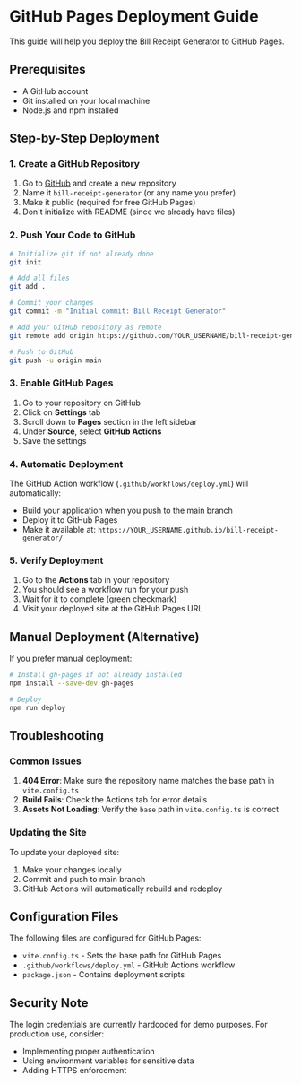 # GitHub Pages Deployment Guide

This guide will help you deploy the Bill Receipt Generator to GitHub Pages.

## Prerequisites

- A GitHub account
- Git installed on your local machine
- Node.js and npm installed

## Step-by-Step Deployment

### 1. Create a GitHub Repository

1. Go to [GitHub](https://github.com) and create a new repository
2. Name it `bill-receipt-generator` (or any name you prefer)
3. Make it public (required for free GitHub Pages)
4. Don't initialize with README (since we already have files)

### 2. Push Your Code to GitHub

```bash
# Initialize git if not already done
git init

# Add all files
git add .

# Commit your changes
git commit -m "Initial commit: Bill Receipt Generator"

# Add your GitHub repository as remote
git remote add origin https://github.com/YOUR_USERNAME/bill-receipt-generator.git

# Push to GitHub
git push -u origin main
```

### 3. Enable GitHub Pages

1. Go to your repository on GitHub
2. Click on **Settings** tab
3. Scroll down to **Pages** section in the left sidebar
4. Under **Source**, select **GitHub Actions**
5. Save the settings

### 4. Automatic Deployment

The GitHub Action workflow (`.github/workflows/deploy.yml`) will automatically:
- Build your application when you push to the main branch
- Deploy it to GitHub Pages
- Make it available at: `https://YOUR_USERNAME.github.io/bill-receipt-generator/`

### 5. Verify Deployment

1. Go to the **Actions** tab in your repository
2. You should see a workflow run for your push
3. Wait for it to complete (green checkmark)
4. Visit your deployed site at the GitHub Pages URL

## Manual Deployment (Alternative)

If you prefer manual deployment:

```bash
# Install gh-pages if not already installed
npm install --save-dev gh-pages

# Deploy
npm run deploy
```

## Troubleshooting

### Common Issues

1. **404 Error**: Make sure the repository name matches the base path in `vite.config.ts`
2. **Build Fails**: Check the Actions tab for error details
3. **Assets Not Loading**: Verify the `base` path in `vite.config.ts` is correct

### Updating the Site

To update your deployed site:
1. Make your changes locally
2. Commit and push to main branch
3. GitHub Actions will automatically rebuild and redeploy

## Configuration Files

The following files are configured for GitHub Pages:

- `vite.config.ts` - Sets the base path for GitHub Pages
- `.github/workflows/deploy.yml` - GitHub Actions workflow
- `package.json` - Contains deployment scripts

## Security Note

The login credentials are currently hardcoded for demo purposes. For production use, consider:
- Implementing proper authentication
- Using environment variables for sensitive data
- Adding HTTPS enforcement
